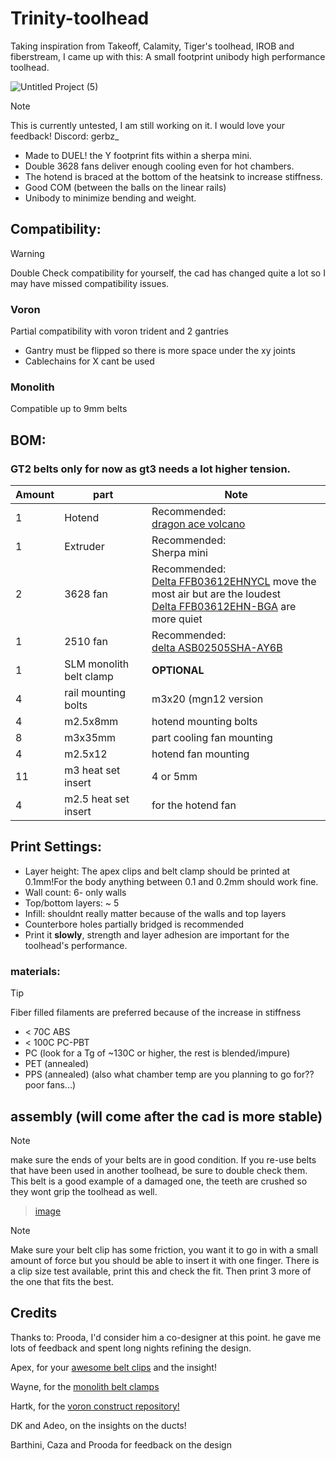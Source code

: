 # __Trinity-toolhead__

Taking inspiration from Takeoff, Calamity, Tiger's toolhead, IROB and fiberstream, I came up with this: 
A small footprint unibody high performance toolhead.

![Untitled Project (5)](https://github.com/user-attachments/assets/e66abe7d-150d-415a-bc50-0d7e416bb486)

> [!NOTE]  
> This is currently untested, I am still working on it. I would love your feedback! Discord: gerbz_ 

* Made to DUEL! the Y footprint fits within a sherpa mini.
* Double 3628 fans deliver enough cooling even for hot chambers.
* The hotend is braced at the bottom of the heatsink to increase stiffness.
* Good COM (between the balls on the linear rails)
* Unibody to minimize bending and weight.


## Compatibility:

> [!WARNING]  
> Double Check compatibility for yourself, the cad has changed quite a lot so I may have missed compatibility issues.

### Voron
Partial compatibility with voron trident and 2 gantries 
* Gantry must be flipped so there is more space under the xy joints
* Cablechains for X cant be used

### Monolith
Compatible up to 9mm belts

## BOM:

### GT2 belts only for now as gt3 needs a lot higher tension. 

| Amount | part | Note |
|-|-|-|
| 1 | Hotend | Recommended: <br /> [dragon ace volcano](https://trianglelab.net/products/dragon-ace%E2%84%A2-hotend?VariantsId=11350) |
| 1 | Extruder | Recommended: <br /> Sherpa mini |
| 2 | 3628 fan | Recommended: <br /> [Delta FFB03612EHNYCL](https://www.digikey.com/en/products/detail/delta-electronics/FFB03612EHNYCL/6580720) move the most air but are the loudest <br /> [Delta FFB03612EHN-BGA](https://www.digikey.com/en/products/detail/delta-electronics/FFB03612EHN-BGA/3283582?s=N4IgTCBcDaIGJwEIAYDMA2AjGAogCQDkBaRAcQEEQBdAXyA) are more quiet |
| 1 | 2510 fan | Recommended: <br /> [delta ASB02505SHA-AY6B](https://www.digikey.com/en/products/detail/delta-electronics/ASB02505SHA-AY6B/7491489?s=N4IgTCBcDaIIIGUBCAGMBWF6EAk4Fo4BNANiRAF0BfIA) |
| 1 | SLM monolith belt clamp | **OPTIONAL** |
| 4 | rail mounting bolts | m3x20 (mgn12 version |
| 4 | m2.5x8mm | hotend mounting bolts |
| 8 | m3x35mm | part cooling fan mounting |
| 4 | m2.5x12 | hotend fan mounting
| 11 | m3 heat set insert | 4 or 5mm
| 4 | m2.5 heat set insert | for the hotend fan



## Print Settings:
* Layer height: The apex clips and belt clamp should be printed at 0.1mm!For the body anything between 0.1 and 0.2mm should work fine. 
* Wall count: 6- only walls
* Top/bottom layers: ~ 5
* Infill: shouldnt really matter because of the walls and top layers
* Counterbore holes partially bridged is recommended
* Print it **slowly**, strength and layer adhesion are important for the toolhead's performance. 


### materials:
> [!TIP]
> Fiber filled filaments are preferred because of the increase in stiffness 

* < 70C ABS 
* < 100C PC-PBT
* PC (look for a Tg of ~130C or higher, the rest is blended/impure)
* PET (annealed)
* PPS (annealed) (also what chamber temp are you planning to go for?? poor fans...)

## assembly (will come after the cad is more stable)
> [!NOTE]  
> make sure the ends of your belts are in good condition. If you re-use belts that have been used in another toolhead, be sure to double check them. This belt is a good example of a damaged one, the teeth are crushed so they wont grip the toolhead as well.

> [image](https://github.com/user-attachments/assets/29e39f3b-fd8d-4573-bb5d-ef281a1a3118)

> [!NOTE]  
> Make sure your belt clip has some friction, you want it to go in with a small amount of force but you should be able to insert it with one finger. There is a clip size test available, print this and check the fit. Then print 3 more of the one that fits the best.


## Credits
Thanks to:
Prooda, I'd consider him a co-designer at this point. he gave me lots of feedback and spent long nights refining the design.

Apex, for your [awesome belt clips](https://github.com/ApexArray/ApexClips) and the insight!

Wayne, for the [monolith belt clamps](https://github.com/CloakedWayne/MISC/tree/main/Monolith_SLM_belt_clamps)

Hartk, for the [voron construct repository!](https://github.com/PrintersForAnts/Voron-Construct)

DK and Adeo, on the insights on the ducts!

Barthini, Caza and Prooda for feedback on the design

